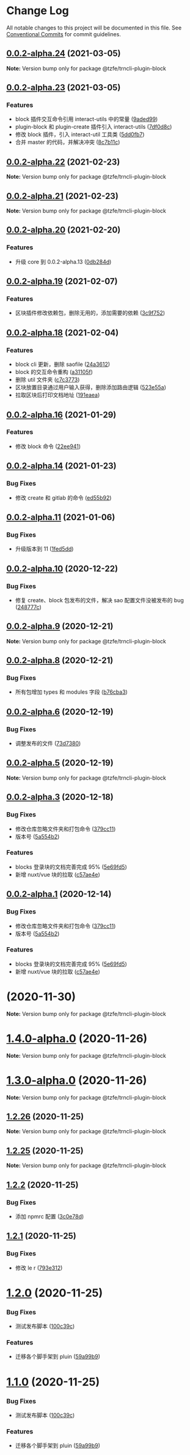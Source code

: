 # Change Log

All notable changes to this project will be documented in this file.
See [Conventional Commits](https://conventionalcommits.org) for commit guidelines.

## [0.0.2-alpha.24](http://git.tanzk.cn/frontend/tools/trn-cli/compare/v0.0.2-alpha.23...v0.0.2-alpha.24) (2021-03-05)

**Note:** Version bump only for package @tzfe/trncli-plugin-block

## [0.0.2-alpha.23](http://git.tanzk.cn/frontend/tools/trn-cli/compare/v0.0.2-alpha.22...v0.0.2-alpha.23) (2021-03-05)

### Features

- block 插件交互命令引用 interact-utils 中的常量 ([9aded99](http://git.tanzk.cn/frontend/tools/trn-cli/commits/9aded99a0509a3b0054520894be010df1855c8c6))
- plugin-block 和 plugin-create 插件引入 interact-utils ([7df0d8c](http://git.tanzk.cn/frontend/tools/trn-cli/commits/7df0d8c564e59a5690a9cc9a3cf96537a9eb9bf6))
- 修改 block 插件，引入 interact-util 工具类 ([5dd0fb7](http://git.tanzk.cn/frontend/tools/trn-cli/commits/5dd0fb7b77d7fa37434443fad68326c7e0dac1d3))
- 合并 master 的代码，并解决冲突 ([8c7b11c](http://git.tanzk.cn/frontend/tools/trn-cli/commits/8c7b11ce3fe522e81cf2857b48853a0cf348709c))

## [0.0.2-alpha.22](http://git.tanzk.cn/frontend/tools/trn-cli/compare/v0.0.2-alpha.21...v0.0.2-alpha.22) (2021-02-23)

**Note:** Version bump only for package @tzfe/trncli-plugin-block

## [0.0.2-alpha.21](http://git.tanzk.cn/frontend/tools/trn-cli/compare/v0.0.2-alpha.20...v0.0.2-alpha.21) (2021-02-23)

**Note:** Version bump only for package @tzfe/trncli-plugin-block

## [0.0.2-alpha.20](http://git.tanzk.cn/frontend/tools/trn-cli/compare/v0.0.2-alpha.19...v0.0.2-alpha.20) (2021-02-20)

### Features

- 升级 core 到 0.0.2-alpha.13 ([0db284d](http://git.tanzk.cn/frontend/tools/trn-cli/commits/0db284dd31750c4886011d2e02d478669c07507b))

## [0.0.2-alpha.19](http://git.tanzk.cn/frontend/tools/trn-cli/compare/v0.0.2-alpha.18...v0.0.2-alpha.19) (2021-02-07)

### Features

- 区块插件修改依赖包，删除无用的，添加需要的依赖 ([3c9f752](http://git.tanzk.cn/frontend/tools/trn-cli/commits/3c9f752599db5324216c56890c6d6986b3bf01fd))

## [0.0.2-alpha.18](http://git.tanzk.cn/frontend/tools/trn-cli/compare/v0.0.2-alpha.17...v0.0.2-alpha.18) (2021-02-04)

### Features

- block cli 更新，删除 saofile ([24a3612](http://git.tanzk.cn/frontend/tools/trn-cli/commits/24a3612a1becff8139d78d7663f494f8169b3f88))
- block 的交互命令重构 ([a31105f](http://git.tanzk.cn/frontend/tools/trn-cli/commits/a31105f78467ff0f4764cdd157fbc5d90dcbb000))
- 删除 util 文件夹 ([c7c3773](http://git.tanzk.cn/frontend/tools/trn-cli/commits/c7c3773aa27b9d0a46bdcbf034ee87d48ccebce6))
- 区块放置目录通过用户输入获得，删除添加路由逻辑 ([523e55a](http://git.tanzk.cn/frontend/tools/trn-cli/commits/523e55a503163574da533ed25880e730dc13ff61))
- 拉取区块后打印文档地址 ([191eaea](http://git.tanzk.cn/frontend/tools/trn-cli/commits/191eaead04c64d2366fa73c603261287a6ff8043))

## [0.0.2-alpha.16](http://git.tanzk.cn/frontend/tools/trn-cli/compare/v0.0.2-alpha.15...v0.0.2-alpha.16) (2021-01-29)

### Features

- 修改 block 命令 ([22ee941](http://git.tanzk.cn/frontend/tools/trn-cli/commits/22ee941a2f0c30a2566d624314226ad2be1cdab0))

## [0.0.2-alpha.14](http://git.tanzk.cn/frontend/tools/trn-cli/compare/v0.0.2-alpha.13...v0.0.2-alpha.14) (2021-01-23)

### Bug Fixes

- 修改 create 和 gitlab 的命令 ([ed55b92](http://git.tanzk.cn/frontend/tools/trn-cli/commits/ed55b9253f672dc7ba9f15ce72d0e3aba7ff2afe))

## [0.0.2-alpha.11](http://git.tanzk.cn/frontend/tools/trn-cli/compare/v0.0.2-alpha.10...v0.0.2-alpha.11) (2021-01-06)

### Bug Fixes

- 升级版本到 11 ([1fed5dd](http://git.tanzk.cn/frontend/tools/trn-cli/commits/1fed5dda18bc82f75a1c06bffde9b36d64ae7d50))

## [0.0.2-alpha.10](http://git.tanzk.cn/frontend/tools/trn/compare/v0.0.2-alpha.9...v0.0.2-alpha.10) (2020-12-22)

### Bug Fixes

- 修复 create、block 包发布的文件，解决 sao 配置文件没被发布的 bug ([248777c](http://git.tanzk.cn/frontend/tools/trn/commits/248777cfbbc45317a31d7274059046c1e85455a6))

## [0.0.2-alpha.9](http://git.tanzk.cn/frontend/tools/trn/compare/v0.0.2-alpha.8...v0.0.2-alpha.9) (2020-12-21)

**Note:** Version bump only for package @tzfe/trncli-plugin-block

## [0.0.2-alpha.8](http://git.tanzk.cn/frontend/tools/trn/compare/v0.0.2-alpha.7...v0.0.2-alpha.8) (2020-12-21)

### Bug Fixes

- 所有包增加 types 和 modules 字段 ([b76cba3](http://git.tanzk.cn/frontend/tools/trn/commits/b76cba371b949dca135792d93556350c61946c6a))

## [0.0.2-alpha.6](http://git.tanzk.cn/frontend/tools/trn/compare/v0.0.2-alpha.5...v0.0.2-alpha.6) (2020-12-19)

### Bug Fixes

- 调整发布的文件 ([73d7380](http://git.tanzk.cn/frontend/tools/trn/commits/73d7380e26b1c8803ad286d4ad1fd4a123f36b71))

## [0.0.2-alpha.5](http://git.tanzk.cn/frontend/tools/trn/compare/v0.0.2-alpha.4...v0.0.2-alpha.5) (2020-12-19)

**Note:** Version bump only for package @tzfe/trncli-plugin-block

## [0.0.2-alpha.3](http://git.tanzk.cn/frontend/tools/trn/compare/v1.4.5-alpha.0...v0.0.2-alpha.3) (2020-12-18)

### Bug Fixes

- 修改仓库忽略文件夹和打包命令 ([379cc11](http://git.tanzk.cn/frontend/tools/trn/commits/379cc11875e5ccc848cb208f969db656ce4a86b0))
- 版本号 ([5a554b2](http://git.tanzk.cn/frontend/tools/trn/commits/5a554b2ede215ff9e37a97cd30ede5d893cd2fb9))

### Features

- blocks 登录块的文档完善完成 95% ([5e69fd5](http://git.tanzk.cn/frontend/tools/trn/commits/5e69fd5b1495067081600f7b1b3fb143d98231bd))
- 新增 nuxt/vue 块的拉取 ([c57ae4e](http://git.tanzk.cn/frontend/tools/trn/commits/c57ae4e9f5efdd7f65a14759321ed62d8898e920))

## [0.0.2-alpha.1](http://git.tanzk.cn/frontend/tools/trn/compare/v1.4.5-alpha.0...v0.0.2-alpha.1) (2020-12-14)

### Bug Fixes

- 修改仓库忽略文件夹和打包命令 ([379cc11](http://git.tanzk.cn/frontend/tools/trn/commits/379cc11875e5ccc848cb208f969db656ce4a86b0))
- 版本号 ([5a554b2](http://git.tanzk.cn/frontend/tools/trn/commits/5a554b2ede215ff9e37a97cd30ede5d893cd2fb9))

### Features

- blocks 登录块的文档完善完成 95% ([5e69fd5](http://git.tanzk.cn/frontend/tools/trn/commits/5e69fd5b1495067081600f7b1b3fb143d98231bd))
- 新增 nuxt/vue 块的拉取 ([c57ae4e](http://git.tanzk.cn/frontend/tools/trn/commits/c57ae4e9f5efdd7f65a14759321ed62d8898e920))

# [](http://git.tanzk.cn/frontend/tools/trn/compare/v1.4.5-alpha.0...vnull) (2020-11-30)

**Note:** Version bump only for package @tzfe/trncli-plugin-block

# [1.4.0-alpha.0](http://git.tanzk.cn/frontend/tools/trn/compare/v1.2.27...v1.4.0-alpha.0) (2020-11-26)

**Note:** Version bump only for package @tzfe/trncli-plugin-block

# [1.3.0-alpha.0](http://git.tanzk.cn/frontend/tools/trn/compare/v1.2.27...v1.3.0-alpha.0) (2020-11-26)

**Note:** Version bump only for package @tzfe/trncli-plugin-block

## [1.2.26](http://git.tanzk.cn/frontend/tools/trn/compare/v1.2.24...v1.2.26) (2020-11-25)

**Note:** Version bump only for package @tzfe/trncli-plugin-block

## [1.2.25](http://git.tanzk.cn/frontend/tools/trn/compare/v1.2.24...v1.2.25) (2020-11-25)

**Note:** Version bump only for package @tzfe/trncli-plugin-block

## [1.2.2](http://git.tanzk.cn/frontend/tools/trn/compare/v1.2.1...v1.2.2) (2020-11-25)

### Bug Fixes

- 添加 npmrc 配置 ([3c0e78d](http://git.tanzk.cn/frontend/tools/trn/commits/3c0e78d8cc18c78291085281b8a95d80b3d0a202))

## [1.2.1](http://git.tanzk.cn/frontend/tools/trn/compare/v1.2.0...v1.2.1) (2020-11-25)

### Bug Fixes

- 修改 le r ([793e312](http://git.tanzk.cn/frontend/tools/trn/commits/793e312e062f0a6f9ef160083657a1ab954c2123))

# [1.2.0](http://git.tanzk.cn/frontend/tools/trn/compare/v1.1.3-alpha.0...v1.2.0) (2020-11-25)

### Bug Fixes

- 测试发布脚本 ([100c39c](http://git.tanzk.cn/frontend/tools/trn/commits/100c39c44ffaa39def4e20370e4323c34b266e89))

### Features

- 迁移各个脚手架到 pluin ([59a99b9](http://git.tanzk.cn/frontend/tools/trn/commits/59a99b902beae520811bbf9a66683886d894c2a6))

# [1.1.0](http://git.tanzk.cn/frontend/tools/trn/compare/v1.1.3-alpha.0...v1.1.0) (2020-11-25)

### Bug Fixes

- 测试发布脚本 ([100c39c](http://git.tanzk.cn/frontend/tools/trn/commits/100c39c44ffaa39def4e20370e4323c34b266e89))

### Features

- 迁移各个脚手架到 pluin ([59a99b9](http://git.tanzk.cn/frontend/tools/trn/commits/59a99b902beae520811bbf9a66683886d894c2a6))
